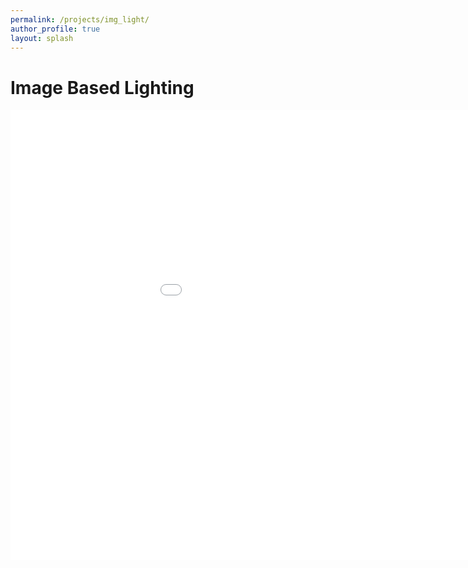 ```yaml
---
permalink: /projects/img_light/
author_profile: true
layout: splash
---
```


# Image Based Lighting
<iframe width="1080" height="720" src="/assets/files/imgBasedLighting.mp4" frameborder="0" allowfullscreen></iframe>